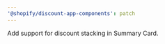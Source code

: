 ```yaml
---
'@shopify/discount-app-components': patch
---
```


Add support for discount stacking in Summary Card.
